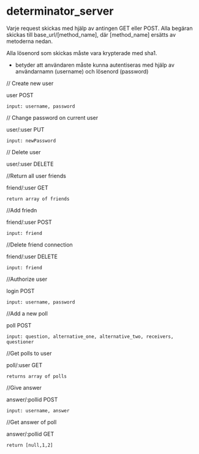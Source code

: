 # determinator_server

Varje request skickas med hjälp av antingen GET eller POST. Alla begäran skickas till base_url/[method_name], där [method_name] ersätts av metoderna nedan. 

Alla lösenord som skickas måste vara krypterade med sha1.

* betyder att användaren måste kunna autentiseras med hjälp av användarnamn (username) och lösenord (password)

// Create new user

user POST

	input: username, password

// Change password on current user

user/:user PUT
	
	input: newPassword

// Delete user

user/:user DELETE

//Return all user friends

friend/:user GET

	return array of friends

//Add friedn

friend/:user POST

	input: friend 

//Delete friend connection

friend/:user DELETE

	input: friend

//Authorize user

login POST

	input: username, password

//Add a new poll

poll POST

	input: question, alternative_one, alternative_two, receivers, questioner

//Get polls to user

poll/:user GET

	returns array of polls

//Give answer

answer/:pollid POST

	input: username, answer

//Get answer of poll

answer/:pollid GET

	return [null,1,2]

